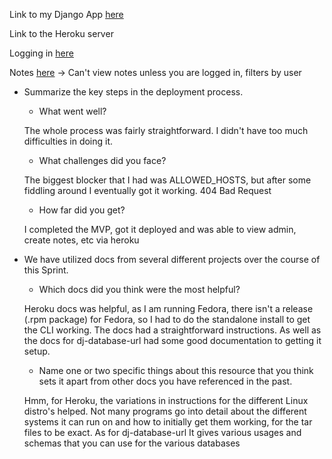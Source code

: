 Link to my Django App [here](https://github.com/Nicocchi/heroku-deploy-test)

Link to the Heroku server

Logging in [here](https://django-test-heroku.herokuapp.com/admin)

Notes [here](https://django-test-heroku.herokuapp.com/api/notes/) ->
Can't view notes unless you are logged in, filters by user

- Summarize the key steps in the deployment process. 
  - What went well?
  
  The whole process was fairly  straightforward. I didn't have too much difficulties in doing it.
  
  - What challenges did you face? 
  
  The biggest blocker that I had was ALLOWED_HOSTS, but after some fiddling around I eventually got it
  working. 404 Bad Request
  
  - How far did you get?
  
  I completed the MVP, got it deployed and was able to view admin, create notes, etc via heroku
  
- We have utilized docs from several different projects over the course of this Sprint.
  - Which docs did you think were the most helpful? 
  
  Heroku docs was helpful, as I am running Fedora, there isn't a release (.rpm package) for
  Fedora, so I had to do the standalone install to get the CLI working. The docs had a straightforward
  instructions. As well as the docs for dj-database-url had some good documentation to getting it setup.
  
  - Name one or two specific things about this resource that you think sets it apart from other docs you have referenced in the past. 
  
  Hmm, for Heroku, the variations in instructions for the different Linux distro's helped. Not many
  programs go into detail about the different systems it can run on and how to initially get them
  working, for the tar files to be exact. As for dj-database-url It gives various usages and schemas that
  you can use for the various databases

